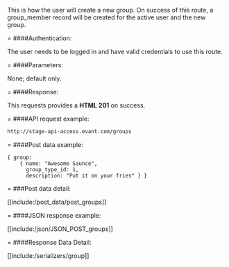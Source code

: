 <!-- --- title: POST /groups -->

This is how the user will create a new group. On success of this route, a group_member record will be created for the active user and the new group.

=
####Authentication:

The user needs to be logged in and have valid credentials to use this route.

=
####Parameters:

None; default only.

=
####Response:

This requests provides a <strong>HTML 201</strong> on success.

=
####API request example:
```html
http://stage-api-access.evant.com/groups
```

=
####Post data example:
```
{ group: 
	{ name: "Awesome Saunce", 
	  group_type_id: 1, 
	  description: "Put it on your fries" } }
```

=
###Post data detail:

[[include:/post_data/post_groups]]

=
####JSON response example:

[[include:/json/JSON_POST_groups]]

=
####Response Data Detail:

[[include:/serializers/group]]